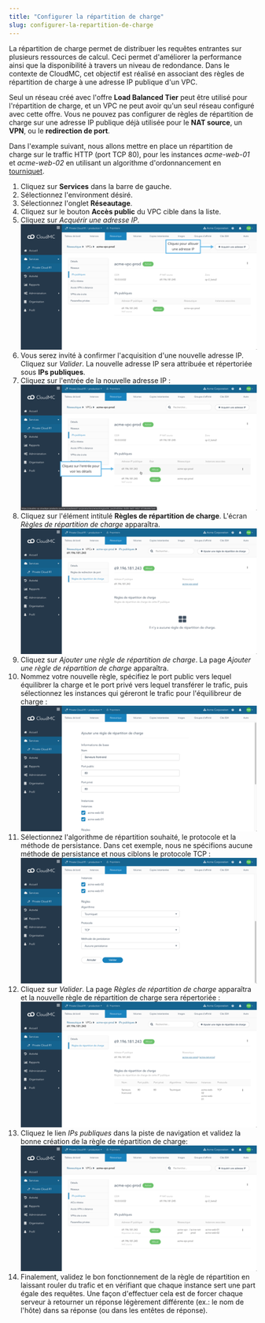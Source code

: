 ```yaml
---
title: "Configurer la répartition de charge"
slug: configurer-la-repartition-de-charge
---
```



La répartition de charge permet de distribuer les requêtes entrantes sur plusieurs ressources de calcul. Ceci permet d'améliorer la performance ainsi que la disponibilité à travers un niveau de redondance. Dans le contexte de CloudMC, cet objectif est réalisé en associant des règles de répartition de charge à une adresse IP publique d'un VPC.

Seul un réseau créé avec l'offre **Load Balanced Tier** peut être utilisé pour l'répartition de charge, et un VPC ne peut avoir qu'un seul réseau configuré avec cette offre. Vous ne pouvez pas configurer de règles de répartition de charge sur une adresse IP publique déjà utilisée pour le **NAT source**, un **VPN**, ou le **redirection de port**.

<!-- Can add here an explanation of the algorithms and stickiness methods provided by CloudStack. -->

Dans l'example suivant, nous allons mettre en place un répartition de charge sur le traffic HTTP (port TCP 80), pour les instances *acme-web-01* et *acme-web-02* en utilisant un algorithme d'ordonnancement en [tourniquet](https://fr.wikipedia.org/wiki/Round-robin_(informatique)).

1. Cliquez sur **Services** dans la barre de gauche.
1. Sélectionnez l'environment désiré.
1. Sélectionnez l'onglet **Réseautage**.
1. Cliquez sur le bouton **Accès public** du VPC cible dans la liste.
1. Cliquez sur *Acquérir une adresse IP*.
![Acquérir adresse IP](/assets/load-balancing-1-fr.png)
1. Vous serez invité à confirmer l'acquisition d'une nouvelle adresse IP. Cliquez sur *Valider*. La nouvelle adresse IP sera attribuée et répertoriée sous **IPs publiques**.
1. Cliquez sur l'entrée de la nouvelle adresse IP :
![Adresse acquise](/assets/load-balancing-2-fr.png)
1. Cliquez sur l'élément intitulé **Règles de répartition de charge**. L'écran *Règles de répartition de charge* apparaîtra.
![Page des règles de répartition](/assets/load-balancing-3-fr.png)
1. Cliquez sur *Ajouter une règle de répartition de charge*.  La page *Ajouter une règle de répartition de charge* apparaîtra.
1. Nommez votre nouvelle règle, spécifiez le port public vers lequel équilibrer la charge et le port privé vers lequel transférer le trafic, puis sélectionnez les instances qui géreront le trafic pour l'équilibreur de charge :
![Ajouter une règle de répartition, information de base](/assets/load-balancing-4-fr.png)
1. Sélectionnez l'algorithme de répartition souhaité, le protocole et la méthode de persistance. Dans cet exemple, nous ne spécifions aucune méthode de persistance et nous ciblons le protocole TCP :
![Ajouter une règle de répartition, règles](/assets/load-balancing-5-fr.png)
1. Cliquez sur *Valider*. La page *Règles de répartition de charge* apparaîtra et la nouvelle règle de répartition de charge sera répertoriée :
![Règle de répartition de charge crée](/assets/load-balancing-6-fr.png)
1. Cliquez le lien *IPs publiques* dans la piste de navigation et validez la bonne création de la règle de répartition de charge:
![Liste des adresses IP publiques](/assets/load-balancing-7-fr.png)
1. Finalement, validez le bon fonctionnement de la règle de répartition en laissant rouler du trafic et en vérifiant que chaque instance sert une part égale des requêtes. Une façon d'effectuer cela est de forcer chaque serveur à retourner un réponse légèrement différente (ex.: le nom de l'hôte) dans sa réponse (ou dans les entêtes de réponse).
